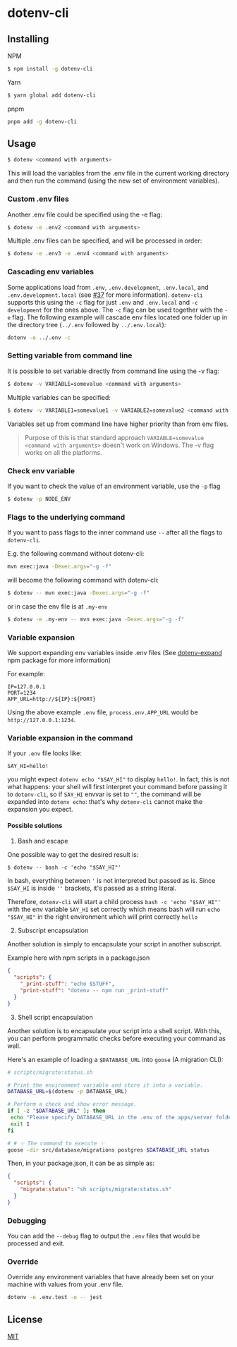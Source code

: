 # dotenv-cli

## Installing

NPM

```bash
$ npm install -g dotenv-cli
```

Yarn

```bash
$ yarn global add dotenv-cli
```

pnpm

```bash
pnpm add -g dotenv-cli
```

## Usage

```bash
$ dotenv <command with arguments>
```

This will load the variables from the .env file in the current working directory and then run the command (using the new set of environment variables).

### Custom .env files

Another .env file could be specified using the -e flag:

```bash
$ dotenv -e .env2 <command with arguments>
```

Multiple .env files can be specified, and will be processed in order:

```bash
$ dotenv -e .env3 -e .env4 <command with arguments>
```

### Cascading env variables

Some applications load from `.env`, `.env.development`, `.env.local`, and `.env.development.local`
(see [#37](https://github.com/entropitor/dotenv-cli/issues/37) for more information).
`dotenv-cli` supports this using the `-c` flag for just `.env` and `.env.local` and `-c development` for the ones above.
The `-c` flag can be used together with the `-e` flag. The following example will cascade env files located one folder up in the directory tree (`../.env` followed by `../.env.local`):

```bash
dotenv -e ../.env -c
```

### Setting variable from command line

It is possible to set variable directly from command line using the -v flag:

```bash
$ dotenv -v VARIABLE=somevalue <command with arguments>
```

Multiple variables can be specified:

```bash
$ dotenv -v VARIABLE1=somevalue1 -v VARIABLE2=somevalue2 <command with arguments>
```

Variables set up from command line have higher priority than from env files.

> Purpose of this is that standard approach `VARIABLE=somevalue <command with arguments>` doesn't work on Windows. The -v flag works on all the platforms.

### Check env variable

If you want to check the value of an environment variable, use the `-p` flag

```bash
$ dotenv -p NODE_ENV
```

### Flags to the underlying command

If you want to pass flags to the inner command use `--` after all the flags to `dotenv-cli`.

E.g. the following command without dotenv-cli:

```bash
mvn exec:java -Dexec.args="-g -f"
```

will become the following command with dotenv-cli:

```bash
$ dotenv -- mvn exec:java -Dexec.args="-g -f"
```

or in case the env file is at `.my-env`

```bash
$ dotenv -e .my-env -- mvn exec:java -Dexec.args="-g -f"
```

### Variable expansion

We support expanding env variables inside .env files (See [dotenv-expand](https://github.com/motdotla/dotenv-expand) npm package for more information)

For example:

```
IP=127.0.0.1
PORT=1234
APP_URL=http://${IP}:${PORT}
```

Using the above example `.env` file, `process.env.APP_URL` would be `http://127.0.0.1:1234`.

### Variable expansion in the command

If your `.env` file looks like:

```
SAY_HI=hello!
```

you might expect `dotenv echo "$SAY_HI"` to display `hello!`. In fact, this is not what happens: your shell will first interpret your command before passing it to `dotenv-cli`, so if `SAY_HI` envvar is set to `""`, the command will be expanded into `dotenv echo`: that's why `dotenv-cli` cannot make the expansion you expect.

#### Possible solutions

1. Bash and escape

One possible way to get the desired result is:

```
$ dotenv -- bash -c 'echo "$SAY_HI"'
```

In bash, everything between `'` is not interpreted but passed as is. Since `$SAY_HI` is inside `''` brackets, it's passed as a string literal.

Therefore, `dotenv-cli` will start a child process `bash -c 'echo "$SAY_HI"'` with the env variable `SAY_HI` set correctly which means bash will run `echo "$SAY_HI"` in the right environment which will print correctly `hello`

2. Subscript encapsulation

Another solution is simply to encapsulate your script in another subscript.

Example here with npm scripts in a package.json

```json
{
  "scripts": {
    "_print-stuff": "echo $STUFF",
    "print-stuff": "dotenv -- npm run _print-stuff"
  }
}
```

3. Shell script encapsulation

Another solution is to encapsulate your script into a shell script. With this,
you can perform programmatic checks before executing your command as well.

Here's an example of loading a `$DATABASE_URL` into `goose` (A migration CLI):

```sh
# scripts/migrate:status.sh

# Print the environment variable and store it into a variable.
DATABASE_URL=$(dotenv -p DATABASE_URL)

# Perform a check and show error message.
if [ -z "$DATABASE_URL" ]; then
 echo "Please specify DATABASE_URL in the .env of the apps/server folder."
 exit 1
fi

# # ✨ The command to execute ✨
goose -dir src/database/migrations postgres $DATABASE_URL status
```

Then, in your package.json, it can be as simple as:

```json
{
  "scripts": {
    "migrate:status": "sh scripts/migrate:status.sh"
  }
}
```

### Debugging

You can add the `--debug` flag to output the `.env` files that would be processed and exit.

### Override

Override any environment variables that have already been set on your machine with values from your .env file.

```bash
dotenv -e .env.test -o -- jest
```

## License

[MIT](https://en.wikipedia.org/wiki/MIT_License)
